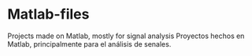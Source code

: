 # Matlab-files
Projects made on Matlab, mostly for signal analysis
Proyectos hechos en Matlab, principalmente para el análisis de senales.
